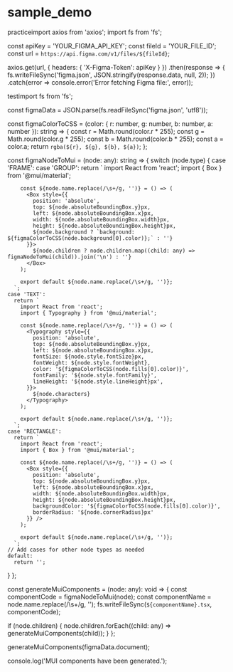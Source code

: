 # sample_demo
practiceimport axios from 'axios';
import fs from 'fs';

const apiKey = 'YOUR_FIGMA_API_KEY';
const fileId = 'YOUR_FILE_ID';
const url = `https://api.figma.com/v1/files/${fileId}`;

axios.get(url, {
  headers: { 'X-Figma-Token': apiKey }
})
  .then(response => {
    fs.writeFileSync('figma.json', JSON.stringify(response.data, null, 2));
  })
  .catch(error => console.error('Error fetching Figma file:', error));











testimport fs from 'fs';

const figmaData = JSON.parse(fs.readFileSync('figma.json', 'utf8'));

const figmaColorToCSS = (color: { r: number, g: number, b: number, a: number }): string => {
  const r = Math.round(color.r * 255);
  const g = Math.round(color.g * 255);
  const b = Math.round(color.b * 255);
  const a = color.a;
  return `rgba(${r}, ${g}, ${b}, ${a})`;
};

const figmaNodeToMui = (node: any): string => {
  switch (node.type) {
    case 'FRAME':
    case 'GROUP':
      return `
        import React from 'react';
        import { Box } from '@mui/material';

        const ${node.name.replace(/\s+/g, '')} = () => (
          <Box style={{
            position: 'absolute',
            top: ${node.absoluteBoundingBox.y}px,
            left: ${node.absoluteBoundingBox.x}px,
            width: ${node.absoluteBoundingBox.width}px,
            height: ${node.absoluteBoundingBox.height}px,
            ${node.background ? `background: ${figmaColorToCSS(node.background[0].color)};` : ''}
          }}>
            ${node.children ? node.children.map((child: any) => figmaNodeToMui(child)).join('\n') : ''}
          </Box>
        );

        export default ${node.name.replace(/\s+/g, '')};
      `;
    case 'TEXT':
      return `
        import React from 'react';
        import { Typography } from '@mui/material';

        const ${node.name.replace(/\s+/g, '')} = () => (
          <Typography style={{
            position: 'absolute',
            top: ${node.absoluteBoundingBox.y}px,
            left: ${node.absoluteBoundingBox.x}px,
            fontSize: ${node.style.fontSize}px,
            fontWeight: ${node.style.fontWeight},
            color: '${figmaColorToCSS(node.fills[0].color)}',
            fontFamily: '${node.style.fontFamily}',
            lineHeight: '${node.style.lineHeight}px',
          }}>
            ${node.characters}
          </Typography>
        );

        export default ${node.name.replace(/\s+/g, '')};
      `;
    case 'RECTANGLE':
      return `
        import React from 'react';
        import { Box } from '@mui/material';

        const ${node.name.replace(/\s+/g, '')} = () => (
          <Box style={{
            position: 'absolute',
            top: ${node.absoluteBoundingBox.y}px,
            left: ${node.absoluteBoundingBox.x}px,
            width: ${node.absoluteBoundingBox.width}px,
            height: ${node.absoluteBoundingBox.height}px,
            backgroundColor: '${figmaColorToCSS(node.fills[0].color)}',
            borderRadius: '${node.cornerRadius}px'
          }} />
        );

        export default ${node.name.replace(/\s+/g, '')};
      `;
    // Add cases for other node types as needed
    default:
      return '';
  }
};

const generateMuiComponents = (node: any): void => {
  const componentCode = figmaNodeToMui(node);
  const componentName = node.name.replace(/\s+/g, '');
  fs.writeFileSync(`${componentName}.tsx`, componentCode);

  if (node.children) {
    node.children.forEach((child: any) => generateMuiComponents(child));
  }
};

generateMuiComponents(figmaData.document);

console.log('MUI components have been generated.');




